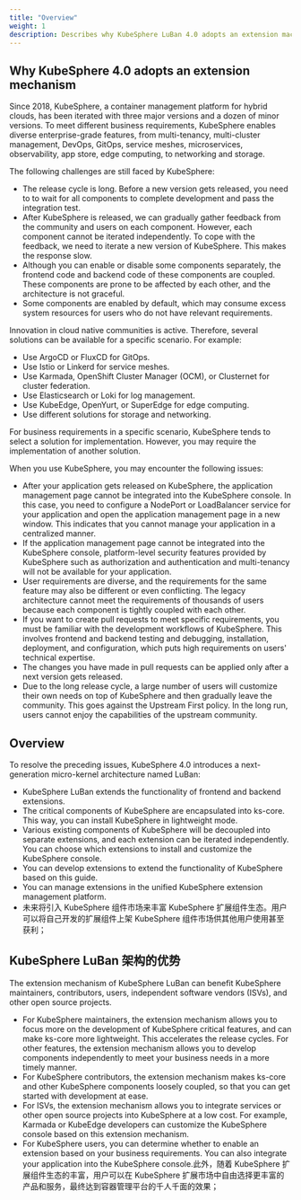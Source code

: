 ```yaml
---
title: "Overview"
weight: 1
description: Describes why KubeSphere LuBan 4.0 adopts an extension machanism and how developers can benefit from it.
---
```


## Why KubeSphere 4.0 adopts an extension mechanism

Since 2018, KubeSphere, a container management platform for hybrid clouds, has been iterated with three major versions and a dozen of minor versions. To meet different business requirements, KubeSphere enables diverse enterprise-grade features, from multi-tenancy, multi-cluster management, DevOps, GitOps, service meshes, microservices, observability, app store, edge computing, to networking and storage.

The following challenges are still faced by KubeSphere:

- The release cycle is long. Before a new version gets released, you need to to wait for all components to complete development and pass the integration test.
- After KubeSphere is released, we can gradually gather feedback from the community and users on each component. However, each component cannot be iterated independently. To cope with the feedback, we need to iterate a new version of KubeSphere. This makes the response slow.
- Although you can enable or disable some components separately, the frontend code and backend code of these components are coupled. These components are prone to be affected by each other, and the architecture is not graceful.
- Some components are enabled by default, which may consume excess system resources for users who do not have relevant requirements.

Innovation in cloud native communities is active. Therefore, several solutions can be available for a specific scenario. For example:

- Use ArgoCD or FluxCD for GitOps.
- Use Istio or Linkerd for service meshes.
- Use Karmada, OpenShift Cluster Manager (OCM), or Clusternet for cluster federation.
- Use Elasticsearch or Loki for log management.
- Use KubeEdge, OpenYurt, or SuperEdge for edge computing.
- Use different solutions for storage and networking.

For business requirements in a specific scenario, KubeSphere tends to select a solution for implementation. However, you may require the implementation of another solution.

When you use KubeSphere, you may encounter the following issues:

- After your application gets released on KubeSphere, the application management page cannot be integrated into the KubeSphere console. In this case, you need to configure a NodePort or LoadBalancer service for your application and open the application management page in a new window. This indicates that you cannot manage your application in a centralized manner.
- If the application management page cannot be integrated into the KubeSphere console, platform-level security features provided by KubeSphere such as authorization and authentication and multi-tenancy will not be available for your application.
- User requirements are diverse, and the requirements for the same feature may also be different or even conflicting. The legacy architecture cannot meet the requirements of thousands of users because each component is tightly coupled with each other.
- If you want to create pull requests to meet specific requirements, you must be familiar with the development workflows of KubeSphere. This involves frontend and backend testing and debugging, installation, deployment, and configuration, which puts high requirements on users' technical expertise.
- The changes you have made in pull requests can be applied only after a next version gets released.
- Due to the long release cycle, a large number of users will customize their own needs on top of KubeSphere and then gradually leave the community. This goes against the Upstream First policy. In the long run, users cannot enjoy the capabilities of the upstream community.

## Overview

To resolve the preceding issues, KubeSphere 4.0 introduces a next-generation micro-kernel architecture named LuBan:

- KubeSphere LuBan extends the functionality of frontend and backend extensions.
- The critical components of KubeSphere are encapsulated into ks-core. This way, you can install KubeSphere in lightweight mode.
- Various existing components of KubeSphere will be decoupled into separate extensions, and each extension can be iterated independently. You can choose which extensions to install and customize the KubeSphere console.
- You can develop extensions to extend the functionality of KubeSphere based on this guide.
- You can manage extensions in the unified KubeSphere extension management platform.
- 未来将引入 KubeSphere 组件市场来丰富 KubeSphere 扩展组件生态。用户可以将自己开发的扩展组件上架 KubeSphere 组件市场供其他用户使用甚至获利；

## KubeSphere LuBan 架构的优势

The extension mechanism of KubeSphere LuBan  can benefit KubeSphere maintainers, contributors, users, independent software vendors (ISVs), and other open source projects.

- For KubeSphere maintainers, the extension mechanism allows you to focus more on the development of KubeSphere critical features, and can make ks-core more lightweight. This accelerates the release cycles. For other features, the extension mechanism allows you to develop components independently to meet your business needs in a more timely manner.
- For KubeSphere contributors, the extension mechanism makes ks-core and other KubeSphere components loosely coupled, so that you can get started with development at ease.
- For ISVs, the extension mechanism allows you to integrate services or other open source projects into KubeSphere at a low cost. For example, Karmada or KubeEdge developers can customize the KubeSphere console based on this extension mechanism.
- For KubeSphere users, you can determine whether to enable an extension based on your business requirements. You can also integrate your application into the KubeSphere console.此外，随着 KubeSphere 扩展组件生态的丰富，用户可以在 KubeSphere 扩展市场中自由选择更丰富的产品和服务，最终达到容器管理平台的千人千面的效果；